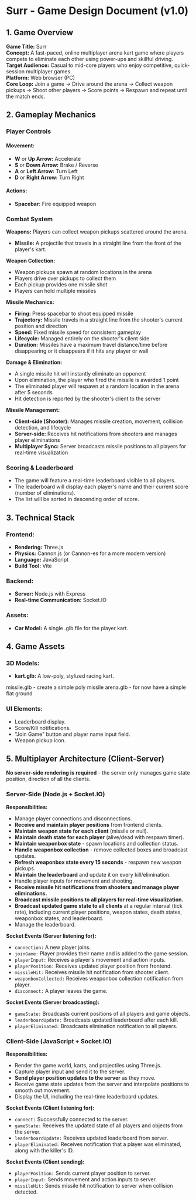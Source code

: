 # Surr - Game Design Document (v1.0)

## 1. Game Overview

**Game Title:** Surr  
**Concept:** A fast-paced, online multiplayer arena kart game where players compete to eliminate each other using power-ups and skillful driving.
**Target Audience:** Casual to mid-core players who enjoy competitive, quick-session multiplayer games.  
**Platform:** Web browser (PC)  
**Core Loop:** Join a game → Drive around the arena → Collect weapon pickups → Shoot other players → Score points → Respawn and repeat until the match ends.

## 2. Gameplay Mechanics

### Player Controls

#### Movement:
- **W** or **Up Arrow:** Accelerate
- **S** or **Down Arrow:** Brake / Reverse
- **A** or **Left Arrow:** Turn Left
- **D** or **Right Arrow:** Turn Right

#### Actions:
- **Spacebar:** Fire equipped weapon

### Combat System

**Weapons:** Players can collect weapon pickups scattered around the arena.
- **Missile:** A projectile that travels in a straight line from the front of the player's kart.

**Weapon Collection:**
- Weapon pickups spawn at random locations in the arena
- Players drive over pickups to collect them
- Each pickup provides one missile shot
- Players can hold multiple missiles

**Missile Mechanics:**
- **Firing:** Press spacebar to shoot equipped missile
- **Trajectory:** Missile travels in a straight line from the shooter's current position and direction
- **Speed:** Fixed missile speed for consistent gameplay
- **Lifecycle:** Managed entirely on the shooter's client side
- **Duration:** Missiles have a maximum travel distance/time before disappearing or it disappears if it hits any player or wall 

**Damage & Elimination:**
- A single missile hit will instantly eliminate an opponent
- Upon elimination, the player who fired the missile is awarded 1 point
- The eliminated player will respawn at a random location in the arena after 5 seconds
- Hit detection is reported by the shooter's client to the server

**Missile Management:**
- **Client-side (Shooter):** Manages missile creation, movement, collision detection, and lifecycle
- **Server-side:** Receives hit notifications from shooters and manages player eliminations
- **Multiplayer Sync:** Server broadcasts missile positions to all players for real-time visualization

### Scoring & Leaderboard

- The game will feature a real-time leaderboard visible to all players.
- The leaderboard will display each player's name and their current score (number of eliminations).
- The list will be sorted in descending order of score.

## 3. Technical Stack

### Frontend:
- **Rendering:** Three.js
- **Physics:** Cannon.js (or Cannon-es for a more modern version)
- **Language:** JavaScript
- **Build Tool:** Vite

### Backend:
- **Server:** Node.js with Express
- **Real-time Communication:** Socket.IO

### Assets:
- **Car Model:** A single .glb file for the player kart.

## 4. Game Assets

### 3D Models:
- **kart.glb:** A low-poly, stylized racing kart.
<!-- - **missile.glb:** A simple missile model. -->
<!-- - **arena.glb:** A simple arena with basic obstacles, ramps, and boundaries. -->
missile.glb - create a simple poly missile 
arena.glb - for now have a simple flat ground 

### UI Elements:
- Leaderboard display.
- Score/Kill notifications.
- "Join Game" button and player name input field.
- Weapon pickup icon.

## 5. Multiplayer Architecture (Client-Server)

**No server-side rendering is required** - the server only manages game state position, direction of all the clients. 

### Server-Side (Node.js + Socket.IO)

**Responsibilities:**
- Manage player connections and disconnections.
- **Receive and maintain player positions** from frontend clients.
- **Maintain weapon state for each client** (missile or null).
- **Maintain death state for each player** (alive/dead with respawn timer).
- **Maintain weaponbox state** - spawn locations and collection status.
- **Handle weaponbox collection** - remove collected boxes and broadcast updates.
- **Refresh weaponbox state every 15 seconds** - respawn new weapon pickups.
- **Maintain the leaderboard** and update it on every kill/elimination.
- Handle player inputs for movement and shooting.
- **Receive missile hit notifications from shooters and manage player eliminations.**
- **Broadcast missile positions to all players for real-time visualization.**
- **Broadcast updated game state to all clients** at a regular interval (tick rate), including current player positions, weapon states, death states, weaponbox states, and leaderboard.
- Manage the leaderboard.

**Socket Events (Server listening for):**
- `connection:` A new player joins.
- `joinGame:` Player provides their name and is added to the game session.
- `playerInput:` Receives a player's movement and action inputs.
- `playerPosition:` Receives updated player position from frontend.
- `missileHit:` Receives missile hit notification from shooter client.
- `weaponboxCollected:` Receives weaponbox collection notification from player.
- `disconnect:` A player leaves the game.

**Socket Events (Server broadcasting):**
- `gameState:` Broadcasts current positions of all players and game objects.
- `leaderboardUpdate:` Broadcasts updated leaderboard after each kill.
- `playerEliminated:` Broadcasts elimination notification to all players.

### Client-Side (JavaScript + Socket.IO)

**Responsibilities:**
- Render the game world, karts, and projectiles using Three.js.
- Capture player input and send it to the server.
- **Send player position updates to the server** as they move.
- Receive game state updates from the server and interpolate positions to smooth out movement.
- Display the UI, including the real-time leaderboard updates.

**Socket Events (Client listening for):**
- `connect:` Successfully connected to the server.
- `gameState:` Receives the updated state of all players and objects from the server.
- `leaderboardUpdate:` Receives updated leaderboard from server.
- `playerEliminated:` Receives notification that a player was eliminated, along with the killer's ID.

**Socket Events (Client sending):**
- `playerPosition:` Sends current player position to server.
- `playerInput:` Sends movement and action inputs to server.
- `missileHit:` Sends missile hit notification to server when collision detected.

